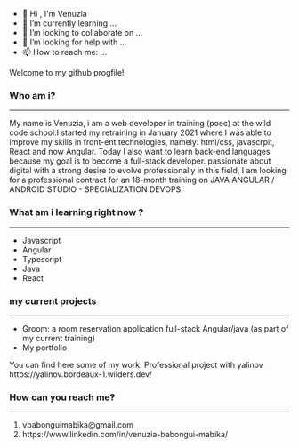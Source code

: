 

- 👋 Hi , I'm Venuzia
- 🌱 I’m currently learning ...
- 👯 I’m looking to collaborate on ...
- 🤔 I’m looking for help with ...
- 📫 How to reach me: ...

Welcome to my github progfile!

### Who am i?
<hr>


My name is Venuzia, i am a web developer in training (poec) at the wild code school.I started my retraining in January 2021 where I was able to improve my skills in front-ent technologies, namely: html/css, javascrpit, React and now Angular.
Today I also want to learn back-end languages because my goal is to become a full-stack developer.
passionate about digital with a strong desire to evolve professionally in this field, I am looking for a professional contract for an 18-month training on JAVA ANGULAR / ANDROID STUDIO - SPECIALIZATION DEVOPS.


### What am i learning right now ?
<hr>
<ul>
<li>Javascript</li>
<li>Angular</li>
<li>Typescript</li>
<li>Java</li>
<li>React</li>

</ul>

### my current projects
<hr>

<ul>
<li>Groom: a room reservation application full-stack Angular/java (as part of my current training) </li>
<li>My portfolio</li>

</ul>
You can find here some of my work:
Professional project with yalinov https://yalinov.bordeaux-1.wilders.dev/






### How can you reach me?
<hr>
<ol>
<li>vbabonguimabika@gmail.com</li>
<li>https://www.linkedin.com/in/venuzia-babongui-mabika/</li>
</ol>
